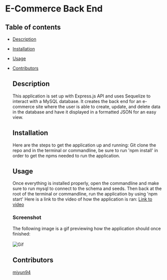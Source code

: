 
  # E-Commerce Back End
  
  ## Table of contents
- [Description](#Description)
- [Installation](#Installation)
- [Usage](#Usage)
- [Contributors](#Contributors)

  ## Description
  This application is set up with Express.js API and uses Sequelize to interact with a MySQL database. It creates the back end for an e-commerce site where the user is able to create, update, and delete data in the database and have it displayed in a formatted JSON for an easy view.


  ## Installation
  Here are the steps to get the application up and running: 
  Git clone the repo and in the terminal or commandline, be sure to run 'npm install' in order to get the npms needed to run the application.

  ## Usage
  Once everything is installed properly, open the commandline and make sure to run mysql to connect to the schema and seeds. Then back at the root of the terminal or commandline, run the application by using 'npm start'
  Here is a link to the video of how the application is ran: [Link to video](https://youtu.be/nfqR1kkbzxw)
  
  ### Screenshot
  The following image is a gif previewing how the application should once finished:
  <br/>
  <br/>
![Gif](https://media.giphy.com/media/4RYeiR5qw3xrnhCzf7/giphy.gif)


  ## Contributors 
  [miyun94](https://github.com/miyun94)
  
